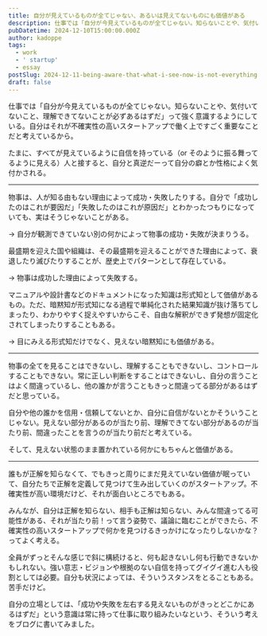 ```yaml
---
title: 自分が見えているものが全てじゃない、あるいは見えてないものにも価値がある
description: 仕事では「自分が今見えているものが全てじゃない。知らないことや、気付いてないこと、理解できてないことが必ずあるはずだ」って強く意識するようにしている。
pubDatetime: 2024-12-10T15:00:00.000Z
author: kadoppe
tags:
  - work
  - ' startup'
  - essay
postSlug: 2024-12-11-being-aware-that-what-i-see-now-is-not-everything
draft: false
---
```


仕事では「自分が今見えているものが全てじゃない。知らないことや、気付いてないこと、理解できてないことが必ずあるはずだ」って強く意識するようにしている。自分はそれが不確実性の高いスタートアップで働く上ですごく重要なことだと考えているから。

たまに、すべてが見えているように自信を持っている（or そのように振る舞ってるように見える）人と接すると、自分と真逆だーって自分の癖とか性格によく気付かされる。

***

物事は、人が知る由もない理由によって成功・失敗したりする。自分で「成功したのはこれが要因だ」「失敗したのはこれが原因だ」とわかったつもりになっていても、実はそうじゃないことがある。

→ 自分が観測できていない別の何かによって物事の成功・失敗が決まりうる。

最盛期を迎えた国や組織は、その最盛期を迎えることができた理由によって、衰退したり滅びたりすることが、歴史上でパターンとして存在している。

→ 物事は成功した理由によって失敗する。

マニュアルや設計書などのドキュメントになった知識は形式知として価値があるもの。ただ、暗黙知が形式知になる過程で単純化された結果知識が抜け落ちてしまったり、わかりやすく捉えやすいからこそ、自由な解釈ができず発想が固定化されてしまったりすることもある。

→ 目にみえる形式知だけでなく、見えない暗黙知にも価値がある。

***

物事の全てを見ることはできないし、理解することもできないし、コントロールすることもできない。常に正しい判断をすることはできないし、自分の言うことはよく間違っているし、他の誰かが言うこともきっと間違ってる部分があるはずだと思っている。

自分や他の誰かを信用・信頼してないとか、自分に自信がないとかそういうことじゃない。見えない部分があるのが当たり前、理解できてない部分があるのが当たり前、間違ったことを言うのが当たり前だと考えている。

そして、見えない状態のまま置かれている何かにもちゃんと価値がある。

***

誰もが正解を知らなくて、でもきっと周りにまだ見えていない価値が眠っていて、自分たちで正解を定義して見つけて生み出していくのがスタートアップ。不確実性が高い環境だけど、それが面白いところでもある。

みんなが、自分は正解を知らない、相手も正解は知らない、みんな間違ってる可能性がある、それが当たり前！って言う姿勢で、議論に臨むことができたら、不確実性の高いスタートアップで何かを見つけるきっかけになったりしないかな？ってよく考える。

全員がずっとそんな感じで斜に構続けると、何も起きないし何も行動できないかもしれない。強い意志・ビジョンや根拠のない自信を持ってグイグイ進む人も役割としては必要。自分も状況によっては、そういうスタンスをとることもある。苦手だけど。

自分の立場としては、「成功や失敗を左右する見えないものがきっとどこかにあるはずだ」という意識は常に持って仕事に取り組みたいなという、そういう考えをブログに書いてみました。
